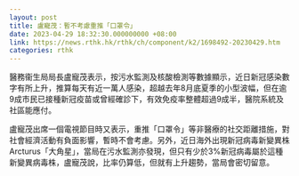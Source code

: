 ```yaml
---
layout: post
title: 盧寵茂：暫不考慮重推「口罩令」
date: 2023-04-29 18:32:30.000000000 +08:00
link: https://news.rthk.hk/rthk/ch/component/k2/1698492-20230429.htm
categories: rthk
---
```


醫務衞生局局長盧寵茂表示，按污水監測及核酸檢測等數據顯示，近日新冠感染數字有所上升，推算每天有近一萬人感染，超越去年8月底夏季的小型波幅，但在逾9成市民已接種新冠疫苗或曾經確診下，有效免疫率整體超過9成半，醫院系統及社區能應付。

盧寵茂出席一個電視節目時又表示，重推「口罩令」等非醫療的社交距離措施，對社會經濟活動有負面影響，暫時不會考慮。另外，近日海外出現新冠病毒新變異株Arcturus「大角星」，當局在污水監測亦發現，但只有少於3%新冠病毒屬於這種新變異病毒株，盧寵茂說，比率仍算低，但就有上升趨勢，當局會密切留意。
